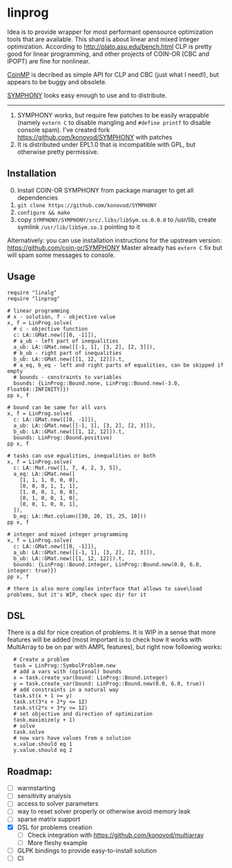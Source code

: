 # linprog
Idea is to provide wrapper for most performant opensource optimization tools that are available.
This shard is about linear and mixed integer optimization.
According to http://plato.asu.edu/bench.html CLP is pretty good for linear programming, and other projects of COIN-OR (CBC and IPOPT) are fine for nonlinear.

[CoinMP](https://projects.coin-or.org/CoinMP) is decribed as simple API for CLP and CBC (just what I need!), but appears to be buggy and obsolete.

[SYMPHONY](https://projects.coin-or.org/SYMPHONY) looks easy enough to use and to distribute.

---
1. SYMPHONY works, but require few patches to be easily wrappable (namely `extern C` to disable mangling and `#define printf` to disable console spam). I've created fork https://github.com/konovod/SYMPHONY with patches
2. It is distributed under EPL1.0 that is incompatible with GPL, but otherwise pretty permissive.

## Installation
0. Install COIN-OR SYMPHONY from package manager to get all dependencies
1. `git clone https://github.com/konovod/SYMPHONY`
2. `configure && make`
3. copy `SYMPHONY/SYMPHONY/src/.libs/libSym.so.0.0.0` to /usr/lib, create symlink `/usr/lib/libSym.so.1` pointing to it

Alternatively:
you can use installation instructions for the upstream version: https://github.com/coin-or/SYMPHONY
Master already has `extern C` fix but will spam some messages to console.

## Usage

```crystal
require "linalg"
require "linprog"

# linear programming
# x - solution, f - objective value
x, f = LinProg.solve(
  # c - objective function
  c: LA::GMat.new([[0, -1]]),
  # a_ub - left part of inequalities
  a_ub: LA::GMat.new([[-1, 1], [3, 2], [2, 3]]),
  # b_ub - right part of inequalities
  b_ub: LA::GMat.new([[1, 12, 12]]).t,
  # a_eq, b_eq - left and right parts of equalities, can be skipped if empty
  # bounds - constraints to variables
  bounds: {LinProg::Bound.none, LinProg::Bound.new(-3.0, Float64::INFINITY)})
pp x, f

# bound can be same for all vars
x, f = LinProg.solve(
  c: LA::GMat.new([[0, -1]]),
  a_ub: LA::GMat.new([[-1, 1], [3, 2], [2, 3]]),
  b_ub: LA::GMat.new([[1, 12, 12]]).t,
  bounds: LinProg::Bound.positive)
pp x, f

# tasks can use equalities, inequalities or both
x, f = LinProg.solve(
  c: LA::Mat.row([1, 7, 4, 2, 3, 5]),
  a_eq: LA::GMat.new([
    [1, 1, 1, 0, 0, 0],
    [0, 0, 0, 1, 1, 1],
    [1, 0, 0, 1, 0, 0],
    [0, 1, 0, 0, 1, 0],
    [0, 0, 1, 0, 0, 1],
  ]),
  b_eq: LA::Mat.column([30, 20, 15, 25, 10]))
pp x, f

# integer and mixed integer programming
x, f = LinProg.solve(
  c: LA::GMat.new([[0, -1]]),
  a_ub: LA::GMat.new([[-1, 1], [3, 2], [2, 3]]),
  b_ub: LA::GMat.new([[1, 12, 12]]).t,
  bounds: {LinProg::Bound.integer, LinProg::Bound.new(0.0, 6.0, integer: true)})
pp x, f

# there is also more complex interface that allows to save\load problems, but it's WIP, check spec dir for it
```

## DSL
  There is a dsl for nice creation of problems. It is WIP in a sense that more features will be added (most important is to check how it works with MultiArray to be on par with AMPL features), but right now following works:
  ```crystal
    # Create a problem
    task = LinProg::SymbolProblem.new
    # add a vars with (optional) bounds
    x = task.create_var(bound: LinProg::Bound.integer)
    y = task.create_var(bound: LinProg::Bound.new(0.0, 6.0, true))
    # add constraints in a natural way
    task.st(x + 1 >= y)
    task.st(3*x + 2*y <= 12)
    task.st(2*x + 3*y <= 12)
    # set objective and direction of optimization
    task.maximize(y + 1)
    # solve
    task.solve
    # now vars have values from a solution
    x.value.should eq 1
    y.value.should eq 2
  ```

## Roadmap:
- [ ] warmstarting
- [ ] sensitivity analysis
- [ ] access to solver parameters
- [ ] way to reset solver properly or otherwise avoid memory leak
- [ ] sparse matrix support
- [X] DSL for problems creation
  - [ ] Check integration with https://github.com/konovod/multiarray 
  - [ ] More fleshy example
- [ ] GLPK bindings to provide easy-to-install solution
- [ ] CI